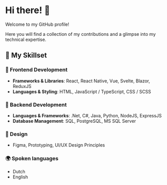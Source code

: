 # Hi there! 👋

Welcome to my GitHub profile!

Here you will find a collection of my contributions and a glimpse into my technical expertise.

## 🧠 My Skillset

### 🌟 Frontend Development

- **Frameworks & Libraries**: React, React Native, Vue, Svelte, Blazor, ReduxJS
- **Languages & Styling**: HTML, JavaScript / TypeScript, CSS / SCSS

### 🔧 Backend Development

- **Languages & Frameworks**: .Net, C#, Java, Python, NodeJS, ExpressJS
- **Database Management**: SQL, PostgreSQL, MS SQL Server

### 🎨 Design

- Figma, Prototyping, UI/UX Design Principles

### 🌍 Spoken languages
- Dutch
- English

<!-- **martrupert/martrupert** is a ✨ _special_ ✨ repository because its `README.md` (this file) appears on your GitHub profile. -->
